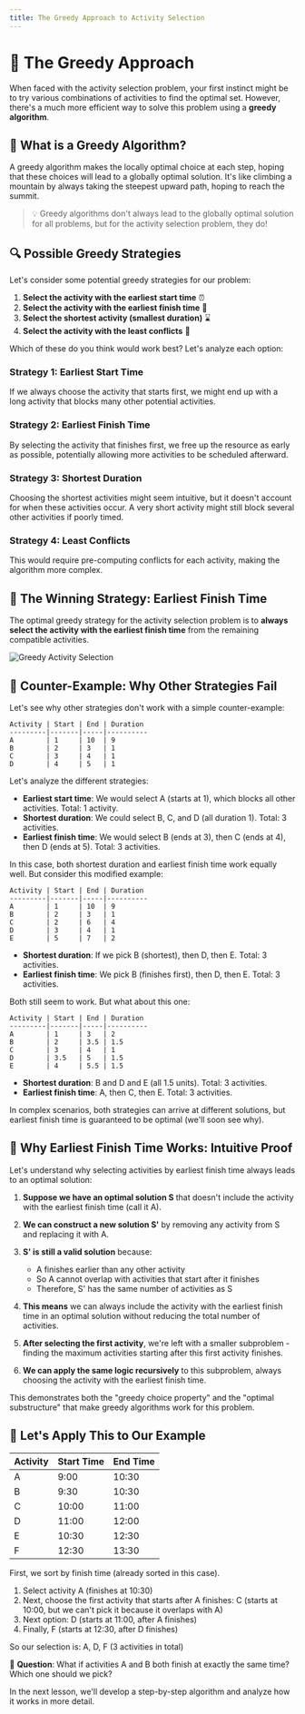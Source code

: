 ```yaml
---
title: The Greedy Approach to Activity Selection
---
```


# 🧠 The Greedy Approach

When faced with the activity selection problem, your first instinct might be to try various combinations of activities to find the optimal set. However, there's a much more efficient way to solve this problem using a **greedy algorithm**.

## 🤔 What is a Greedy Algorithm?

A greedy algorithm makes the locally optimal choice at each step, hoping that these choices will lead to a globally optimal solution. It's like climbing a mountain by always taking the steepest upward path, hoping to reach the summit.

> 💡 Greedy algorithms don't always lead to the globally optimal solution for all problems, but for the activity selection problem, they do!

## 🔍 Possible Greedy Strategies

Let's consider some potential greedy strategies for our problem:

1. **Select the activity with the earliest start time** ⏰
2. **Select the activity with the earliest finish time** 🏁
3. **Select the shortest activity (smallest duration)** ⌛
4. **Select the activity with the least conflicts** 🔄

Which of these do you think would work best? Let's analyze each option:

### Strategy 1: Earliest Start Time
If we always choose the activity that starts first, we might end up with a long activity that blocks many other potential activities.

### Strategy 2: Earliest Finish Time
By selecting the activity that finishes first, we free up the resource as early as possible, potentially allowing more activities to be scheduled afterward.

### Strategy 3: Shortest Duration
Choosing the shortest activities might seem intuitive, but it doesn't account for when these activities occur. A very short activity might still block several other activities if poorly timed.

### Strategy 4: Least Conflicts
This would require pre-computing conflicts for each activity, making the algorithm more complex.

## 🎯 The Winning Strategy: Earliest Finish Time

The optimal greedy strategy for the activity selection problem is to **always select the activity with the earliest finish time** from the remaining compatible activities.

![Greedy Activity Selection](https://i.imgur.com/XjJ5q2S.png)

## 🔄 Counter-Example: Why Other Strategies Fail

Let's see why other strategies don't work with a simple counter-example:

```
Activity | Start | End | Duration
---------|-------|-----|----------
A        | 1     | 10  | 9
B        | 2     | 3   | 1
C        | 3     | 4   | 1
D        | 4     | 5   | 1
```

Let's analyze the different strategies:

- **Earliest start time**: We would select A (starts at 1), which blocks all other activities. Total: 1 activity.
- **Shortest duration**: We could select B, C, and D (all duration 1). Total: 3 activities.
- **Earliest finish time**: We would select B (ends at 3), then C (ends at 4), then D (ends at 5). Total: 3 activities.

In this case, both shortest duration and earliest finish time work equally well. But consider this modified example:

```
Activity | Start | End | Duration
---------|-------|-----|----------
A        | 1     | 10  | 9
B        | 2     | 3   | 1
C        | 2     | 6   | 4
D        | 3     | 4   | 1
E        | 5     | 7   | 2
```

- **Shortest duration**: If we pick B (shortest), then D, then E. Total: 3 activities.
- **Earliest finish time**: We pick B (finishes first), then D, then E. Total: 3 activities.

Both still seem to work. But what about this one:

```
Activity | Start | End | Duration
---------|-------|-----|----------
A        | 1     | 3   | 2
B        | 2     | 3.5 | 1.5
C        | 3     | 4   | 1
D        | 3.5   | 5   | 1.5
E        | 4     | 5.5 | 1.5
```

- **Shortest duration**: B and D and E (all 1.5 units). Total: 3 activities.
- **Earliest finish time**: A, then C, then E. Total: 3 activities.

In complex scenarios, both strategies can arrive at different solutions, but earliest finish time is guaranteed to be optimal (we'll soon see why).

## 🧠 Why Earliest Finish Time Works: Intuitive Proof

Let's understand why selecting activities by earliest finish time always leads to an optimal solution:

1. **Suppose we have an optimal solution S** that doesn't include the activity with the earliest finish time (call it A).

2. **We can construct a new solution S'** by removing any activity from S and replacing it with A.

3. **S' is still a valid solution** because:
   - A finishes earlier than any other activity
   - So A cannot overlap with activities that start after it finishes
   - Therefore, S' has the same number of activities as S

4. **This means** we can always include the activity with the earliest finish time in an optimal solution without reducing the total number of activities.

5. **After selecting the first activity**, we're left with a smaller subproblem - finding the maximum activities starting after this first activity finishes.

6. **We can apply the same logic recursively** to this subproblem, always choosing the activity with the earliest finish time.

This demonstrates both the "greedy choice property" and the "optimal substructure" that make greedy algorithms work for this problem.

## 🧩 Let's Apply This to Our Example

Activity | Start Time | End Time
---------|------------|----------
A        | 9:00       | 10:30
B        | 9:30       | 10:30
C        | 10:00      | 11:00
D        | 11:00      | 12:00
E        | 10:30      | 12:30
F        | 12:30      | 13:30

First, we sort by finish time (already sorted in this case).
1. Select activity A (finishes at 10:30)
2. Next, choose the first activity that starts after A finishes: C (starts at 10:00, but we can't pick it because it overlaps with A)
3. Next option: D (starts at 11:00, after A finishes)
4. Finally, F (starts at 12:30, after D finishes)

So our selection is: A, D, F (3 activities in total)

💭 **Question**: What if activities A and B both finish at exactly the same time? Which one should we pick?

In the next lesson, we'll develop a step-by-step algorithm and analyze how it works in more detail. 